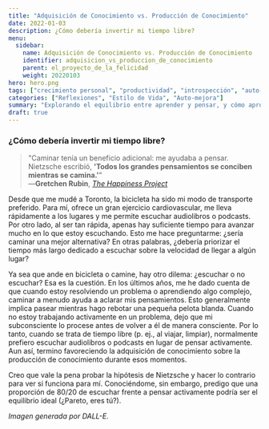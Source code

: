 ```yaml
---
title: "Adquisición de Conocimiento vs. Producción de Conocimiento"
date: 2022-01-03
description: ¿Cómo debería invertir mi tiempo libre?
menu:
  sidebar:
    name: Adquisición de Conocimiento vs. Producción de Conocimiento
    identifier: adquisicion_vs_produccion_de_conocimiento
    parent: el_proyecto_de_la_felicidad
    weight: 20220103
hero: hero.png
tags: ["crecimiento personal", "productividad", "introspección", "auto-mejora", "mentalidad"]
categories: ["Reflexiones", "Estilo de Vida", "Auto-mejora"]
summary: "Explorando el equilibrio entre aprender y pensar, y cómo aprovechar al máximo el tiempo libre."
draft: true
---
```


### ¿Cómo debería invertir mi tiempo libre?

> "Caminar tenía un beneficio adicional: me ayudaba a pensar. Nietzsche escribió, **'Todos los grandes pensamientos se conciben mientras se camina.'**"  
> —**Gretchen Rubin**, [_The Happiness Project_](https://www.goodreads.com/book/show/6398634-the-happiness-project)

Desde que me mudé a Toronto, la bicicleta ha sido mi modo de transporte preferido. Para mí, ofrece un gran ejercicio cardiovascular, me lleva rápidamente a los lugares y me permite escuchar audiolibros o podcasts. Por otro lado, al ser tan rápida, apenas hay suficiente tiempo para avanzar mucho en lo que estoy escuchando. Esto me hace preguntarme: ¿sería caminar una mejor alternativa? En otras palabras, ¿debería priorizar el tiempo más largo dedicado a escuchar sobre la velocidad de llegar a algún lugar?

Ya sea que ande en bicicleta o camine, hay otro dilema: ¿escuchar o no escuchar? Esa es la cuestión. En los últimos años, me he dado cuenta de que cuando estoy resolviendo un problema o aprendiendo algo complejo, caminar a menudo ayuda a aclarar mis pensamientos. Esto generalmente implica pasear mientras hago rebotar una pequeña pelota blanda. Cuando no estoy trabajando activamente en un problema, dejo que mi subconsciente lo procese antes de volver a él de manera consciente. Por lo tanto, cuando se trata de tiempo libre (p. ej., al viajar, limpiar), normalmente prefiero escuchar audiolibros o podcasts en lugar de pensar activamente. Aun así, termino favoreciendo la adquisición de conocimiento sobre la producción de conocimiento durante esos momentos.

Creo que vale la pena probar la hipótesis de Nietzsche y hacer lo contrario para ver si funciona para mí. Conociéndome, sin embargo, predigo que una proporción de 80/20 de escuchar frente a pensar activamente podría ser el equilibrio ideal (¿Pareto, eres tú?).

_Imagen generada por DALL-E._
